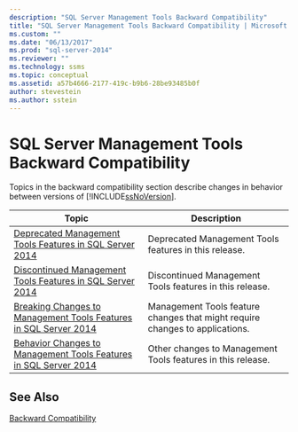 ```yaml
---
description: "SQL Server Management Tools Backward Compatibility"
title: "SQL Server Management Tools Backward Compatibility | Microsoft Docs"
ms.custom: ""
ms.date: "06/13/2017"
ms.prod: "sql-server-2014"
ms.reviewer: ""
ms.technology: ssms
ms.topic: conceptual
ms.assetid: a57b4666-2177-419c-b9b6-28be93485b0f
author: stevestein
ms.author: sstein
---
```

# SQL Server Management Tools Backward Compatibility
  Topics in the backward compatibility section describe changes in behavior between versions of [!INCLUDE[ssNoVersion](../includes/ssnoversion-md.md)].  
  
|**Topic**|**Description**|  
|---------------|---------------------|  
|[Deprecated Management Tools Features in SQL Server 2014](../../2014/database-engine/deprecated-management-tools-features-in-sql-server-2014.md)|Deprecated Management Tools features in this release.|  
|[Discontinued Management Tools Features in SQL Server 2014](../../2014/database-engine/discontinued-management-tools-features-in-sql-server-2014.md)|Discontinued Management Tools features in this release.|  
|[Breaking Changes to Management Tools Features in SQL Server 2014](../../2014/database-engine/breaking-changes-to-management-tools-features-in-sql-server-2014.md)|Management Tools feature changes that might require changes to applications.|  
|[Behavior Changes to Management Tools Features in SQL Server 2014](../../2014/database-engine/behavior-changes-to-management-tools-features-in-sql-server-2014.md)|Other changes to Management Tools features in this release.|  
  
## See Also  
 [Backward Compatibility](../../2014/getting-started/backward-compatibility.md)  
  
  
